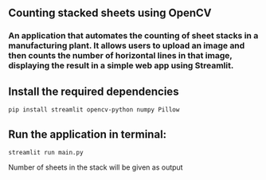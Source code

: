 ## Counting stacked sheets using OpenCV

### An application that automates the counting of sheet stacks in a manufacturing plant. It allows users to upload an image and then counts the number of horizontal lines in that image, displaying the result in a simple web app using Streamlit.

## Install the required dependencies
```pip install streamlit opencv-python numpy Pillow```

## Run the application in terminal:
```streamlit run main.py```

Number of sheets in the stack will be given as output
